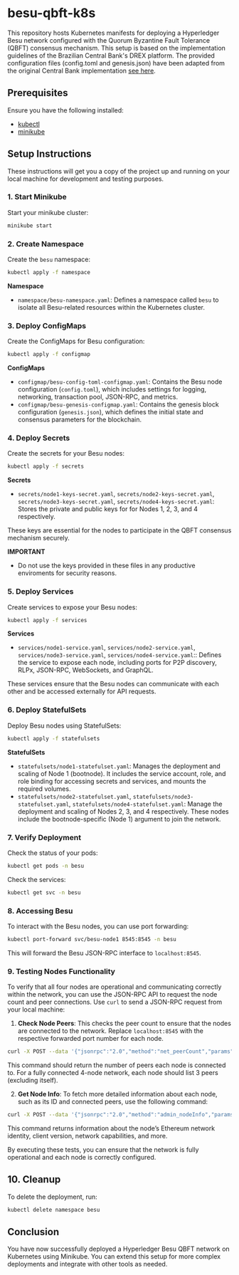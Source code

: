 # besu-qbft-k8s

This repository hosts Kubernetes manifests for deploying a Hyperledger Besu network configured with the Quorum Byzantine Fault Tolerance (QBFT) consensus mechanism. This setup is based on the implementation guidelines of the Brazilian Central Bank's DREX platform. The provided configuration files (config.toml and genesis.json) have been adapted from the original Central Bank implementation [see here](https://github.com/bacen/pilotord-kit-onboarding).

## Prerequisites

Ensure you have the following installed:
- [kubectl](https://kubernetes.io/docs/tasks/tools/)
- [minikube](https://minikube.sigs.k8s.io/docs/start/)

## Setup Instructions

These instructions will get you a copy of the project up and running on your local machine for development and testing purposes.

### 1. Start Minikube

Start your minikube cluster:
```bash
minikube start
```

### 2. Create Namespace

Create the `besu` namespace:
```bash
kubectl apply -f namespace
```

**Namespace**
- `namespace/besu-namespace.yaml`: Defines a namespace called `besu` to isolate all Besu-related resources within the Kubernetes cluster.

### 3. Deploy ConfigMaps

Create the ConfigMaps for Besu configuration:
```bash
kubectl apply -f configmap
```

**ConfigMaps**
- `configmap/besu-config-toml-configmap.yaml`: Contains the Besu node configuration (`config.toml`), which includes settings for logging, networking, transaction pool, JSON-RPC, and metrics.
- `configmap/besu-genesis-configmap.yaml`: Contains the genesis block configuration (`genesis.json`), which defines the initial state and consensus parameters for the blockchain.

### 4. Deploy Secrets

Create the secrets for your Besu nodes:
```bash
kubectl apply -f secrets
```

**Secrets**
- `secrets/node1-keys-secret.yaml`, `secrets/node2-keys-secret.yaml`, `secrets/node3-keys-secret.yaml`, `secrets/node4-keys-secret.yaml`:  Stores the private and public keys for for Nodes 1, 2, 3, and 4 respectively.

These keys are essential for the nodes to participate in the QBFT consensus mechanism securely.

**IMPORTANT**
- Do not use the keys provided in these files in any productive enviroments for security reasons.

### 5. Deploy Services

Create services to expose your Besu nodes:
```bash
kubectl apply -f services
```

**Services**
- `services/node1-service.yaml`, `services/node2-service.yaml`, `services/node3-service.yaml`, `services/node4-service.yaml`:: Defines the service to expose each node, including ports for P2P discovery, RLPx, JSON-RPC, WebSockets, and GraphQL.

These services ensure that the Besu nodes can communicate with each other and be accessed externally for API requests.

### 6. Deploy StatefulSets

Deploy Besu nodes using StatefulSets:
```bash
kubectl apply -f statefulsets
```

**StatefulSets**
- `statefulsets/node1-statefulset.yaml`: Manages the deployment and scaling of Node 1 (bootnode). It includes the service account, role, and role binding for accessing secrets and services, and mounts the required volumes.
- `statefulsets/node2-statefulset.yaml`, `statefulsets/node3-statefulset.yaml`, `statefulsets/node4-statefulset.yaml`: Manage the deployment and scaling of Nodes 2, 3, and 4 respectively. These nodes include the bootnode-specific (Node 1) argument to join the network.

### 7. Verify Deployment

Check the status of your pods:
```bash
kubectl get pods -n besu
```

Check the services:
```bash
kubectl get svc -n besu
```

### 8. Accessing Besu

To interact with the Besu nodes, you can use port forwarding:
```bash
kubectl port-forward svc/besu-node1 8545:8545 -n besu
```

This will forward the Besu JSON-RPC interface to `localhost:8545`.

### 9. Testing Nodes Functionality

To verify that all four nodes are operational and communicating correctly within the network, you can use the JSON-RPC API to request the node count and peer connections. Use `curl` to send a JSON-RPC request from your local machine:

1. **Check Node Peers**: This checks the peer count to ensure that the nodes are connected to the network. Replace `localhost:8545` with the respective forwarded port number for each node.

```bash
curl -X POST --data '{"jsonrpc":"2.0","method":"net_peerCount","params":[],"id":1}' -H "Content-Type: application/json" http://localhost:8545
```

This command should return the number of peers each node is connected to. For a fully connected 4-node network, each node should list 3 peers (excluding itself).

2. **Get Node Info**: To fetch more detailed information about each node, such as its ID and connected peers, use the following command:

```bash
curl -X POST --data '{"jsonrpc":"2.0","method":"admin_nodeInfo","params":[],"id":1}' -H "Content-Type: cannot accept/json" http://localhost:8545
```

This command returns information about the node’s Ethereum network identity, client version, network capabilities, and more.

By executing these tests, you can ensure that the network is fully operational and each node is correctly configured.

## 10. Cleanup

To delete the deployment, run:
```bash
kubectl delete namespace besu
```

## Conclusion

You have now successfully deployed a Hyperledger Besu QBFT network on Kubernetes using Minikube. You can extend this setup for more complex deployments and integrate with other tools as needed.